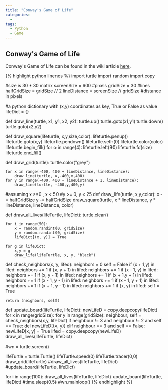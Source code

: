 ```yaml
---
title: "Conway's Game of Life"
categories:
  - 
tags:
  - Python
  - Game
---
```


## Conway's Game of Life
 Conway's Game of Life can be found in the wiki article [here](https://en.wikipedia.org/wiki/Conway%27s_Game_of_Life).



{% highlight python linenos %}
import turtle
import random
import copy

#size is 30 * 30 matrix
screenSize = 600 #pixels
gridSize = 30 #lines
halfGridSize = gridSize // 2
lineDistance = screenSize // gridSize #distance in pixels

#a python dictionary with (x,y) coordinates as key, True or False as value
lifeDict = {}

def draw_line(turtle, x1, y1, x2, y2):
    turtle.up()
    turtle.goto(x1,y1)
    turtle.down()
    turtle.goto(x2,y2)


def draw_square(lifeturtle, x,y,size,color):
    lifeturtle.penup()
    lifeturtle.goto(x,y)
    lifeturtle.pendown()
    lifeturtle.seth(0)
    lifeturtle.color(color)
    lifeturtle.begin_fill()
    for o in range(4):
        lifeturtle.left(90)
        lifeturtle.fd(size)
    lifeturtle.end_fill()

def draw_grid(turtle):
    turtle.color("grey")

    for x in range(-400, 400 + lineDistance, lineDistance):
        draw_line(turtle, x,-400,x,400)
    for y in range(-400, 400 + lineDistance + 1, lineDistance):
        draw_line(turtle, -400,y,400,y)

#assuming x >=0 , x < 50
#y >= 0, y < 25
def draw_life(turtle, x,y,color):
    x -= halfGridSize
    y -= halfGridSize
    draw_square(turtle, x * lineDistance, y * lineDistance, lineDistance, color)


def draw_all_lives(lifeTurtle, lifeDict):
    turtle.clear()

    for i in range(50):
        x = random.randint(0, gridSize)   
        y = random.randint(0, gridSize)   
        lifeDict[(x, y)] = True

    for g in lifeDict:
        x,y = g
        draw_life(lifeTurtle, x, y, "black")

def check_neighbors(x, y, lifed):
    neighbors = 0
    self = False
    if (x + 1,y) in lifed:
        neighbors += 1
    if (x, y + 1) in lifed:
        neighbors  += 1
    if (x - 1, y) in lifed:
        neighbors += 1
    if (x, y - 1) in lifed:
        neighbors += 1
    if (x + 1,y + 1) in lifed:
        neighbors += 1
    if (x - 1, y - 1) in lifed:
        neighbors  += 1
    if (x - 1, y + 1) in lifed:
        neighbors += 1
    if (x + 1, y - 1) in lifed:
        neighbors += 1
    if (x, y) in lifed:
        self = True

    return (neighbors, self)


def update_board(lifeTurtle, lifeDict):
    newLifeD = copy.deepcopy(lifeDict)
    for x in range(gridSize):
        for y in range(gridSize):
            neighbour, self = check_neighbors(x,y, lifeDict)
            if neighbour != 3 and neighbour != 2 and self == True:
                del newLifeD[(x, y)]
            elif neighbour == 3 and self == False:
                newLifeD[x, y] = True
    lifed = copy.deepcopy(newLifeD)
    draw_all_lives(lifeTurtle, lifeDict)

#wn = turtle.screen()

lifeTurtle = turtle.Turtle()
lifeTurtle.speed(0)
lifeTurtle.tracer(0,0)
draw_grid(lifeTurtle)
#draw_all_lives(lifeTurtle, lifeDict)
#update_board(lifeTurtle, lifeDict)

for i in range(100):
  draw_all_lives(lifeTurtle, lifeDict)
  update_board(lifeTurtle, lifeDict)
  #time.sleep(0.5)
  #wn.mainloop()
{% endhighlight %}
